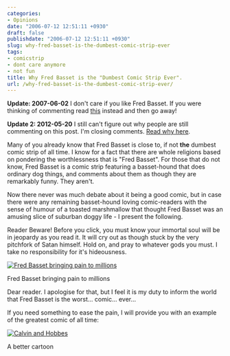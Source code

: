 ```yaml
---
categories:
- Opinions
date: "2006-07-12 12:51:11 +0930"
draft: false
publishdate: "2006-07-12 12:51:11 +0930"
slug: why-fred-basset-is-the-dumbest-comic-strip-ever
tags:
- comicstrip
- dont care anymore
- not fun
title: Why Fred Basset is the "Dumbest Comic Strip Ever".
url: /why-fred-basset-is-the-dumbest-comic-strip-ever/
---
```

**Update: 2007-06-02** I don't care if you like Fred Basset. If you were
thinking of commenting read [this](//the.geekorium.com.au/what-i-write/)
instead and then go away!

**Update 2: 2012-05-20** I still can't figure out why people are still
commenting on this post. I'm closing comments. [Read why
here](//the.geekorium.com.au/that-damn-basset-hound-again/).

Many of you already know that Fred Basset is close to, if not **the**
dumbest comic strip of all time. I know for a fact that there are whole
religions based on pondering the worthlessness that is "Fred Basset".
For those that do not know, Fred Basset is a comic strip featuring a
basset-hound that does ordinary dog things, and comments about them as
though they are remarkably funny. They aren't.

Now there never was much debate about it being a good comic, but in case
there were any remaining basset-hound loving comic-readers with the
sense of humour of a toasted marshmallow that thought Fred Basset was an
amusing slice of suburban doggy life - I present the following.

Reader Beware! Before you click, you must know your immortal soul will
be in jeopardy as you read it. It will cry out as though stuck by the
very pitchfork of Satan himself. Hold on, and pray to whatever gods you
must. I take no responsibility for it's hideousness.

[![Fred Basset bringing pain to
millions](https://turbo.geekorium.com.au/wp-content/uploads/527066829_0b0afb1b22.jpg)](https://turbo.geekorium.com.au/wp-content/uploads/527066829_0b0afb1b22.jpg)

Fred Basset bringing pain to millions

Dear reader. I apologise for that, but I feel it is my duty to inform
the world that Fred Basset is the worst... comic... ever...

If you need something to ease the pain, I will provide you with an
example of the greatest comic of all time:

[![Calvin and
Hobbes](https://turbo.geekorium.com.au/wp-content/uploads/526976548_08de98b96d.jpg)](https://turbo.geekorium.com.au/wp-content/uploads/526976548_08de98b96d.jpg)

A better cartoon